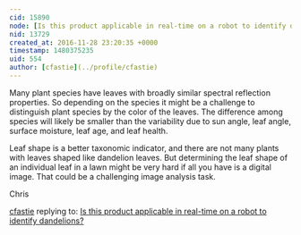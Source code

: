 ```yaml
---
cid: 15890
node: [Is this product applicable in real-time on a robot to identify dandelions?](../notes/rohanpaleja27/11-28-2016/is-this-product-applicable-in-real-time-on-a-robot-to-identify-dandelions)
nid: 13729
created_at: 2016-11-28 23:20:35 +0000
timestamp: 1480375235
uid: 554
author: [cfastie](../profile/cfastie)
---
```


Many plant species have leaves with broadly similar spectral reflection properties. So depending on the species it might be a challenge to distinguish plant species by the color of the leaves. The difference among species will likely be smaller than the variability due to sun angle, leaf angle, surface moisture, leaf age, and leaf health. 

Leaf shape is a better taxonomic indicator, and there are not many plants with leaves shaped like dandelion leaves. But determining the leaf shape of an individual leaf in a lawn might be very hard if all you have is a digital image. That could be a challenging image analysis task.

Chris

[cfastie](../profile/cfastie) replying to: [Is this product applicable in real-time on a robot to identify dandelions?](../notes/rohanpaleja27/11-28-2016/is-this-product-applicable-in-real-time-on-a-robot-to-identify-dandelions)

